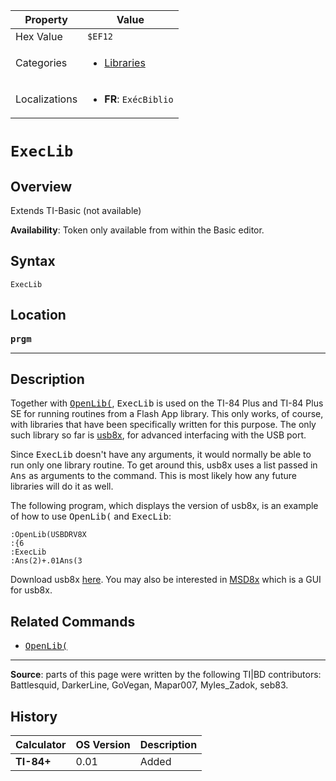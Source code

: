 | Property      | Value |
|---------------|-------|
| Hex Value     | `$EF12`|
| Categories    | <ul><li>[Libraries](<../categories/Libraries.md>)</li></ul> |
| Localizations | <ul><li><b>FR</b>: `ExécBiblio`</li></ul> |

# `ExecLib`

## Overview
Extends TI-Basic (not available)


<b>Availability</b>: Token only available from within the Basic editor.

## Syntax
`ExecLib`

## Location
<tt><kbd><b>prgm</b></kbd></tt>
<hr>

## Description

Together with <tt><a href="OpenLib(.md">OpenLib(</a></tt>, <tt>ExecLib</tt> is used on the TI-84 Plus and TI-84 Plus SE for running routines from a Flash App library. This only works, of course, with libraries that have been specifically written for this purpose. The only such library so far is [usb8x](http://usb8x.sourceforge.net/), for advanced interfacing with the USB port.

Since <tt>ExecLib</tt> doesn't have any arguments, it would normally be able to run only one library routine. To get around this, usb8x uses a list passed in <tt>Ans</tt> as arguments to the command. This is most likely how any future libraries will do it as well.

The following program, which displays the version of usb8x, is an example of how to use <tt>OpenLib(</tt> and <tt>ExecLib</tt>:

```ti-basic
:OpenLib(USBDRV8X
:{6
:ExecLib
:Ans(2)+.01Ans(3
```

Download usb8x [here](http://usb8x.sourceforge.net/). You may also be interested in [MSD8x](local--files/execlib/MSD8x.zip) which is a GUI for usb8x.

## Related Commands

*   <tt><a href="OpenLib(.md">OpenLib(</a></tt>

* * *

**Source**: parts of this page were written by the following TI|BD contributors: Battlesquid, DarkerLine, GoVegan, Mapar007, Myles_Zadok, seb83.

## History
| Calculator | OS Version | Description |
|------------|------------|-------------|
| <b>TI-84+</b> | 0.01 | Added |


